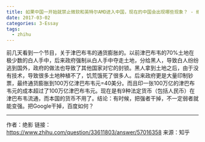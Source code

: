 ```yaml
---
title: 如果中国一开始就禁止微软和英特尔AMD进入中国，现在的中国会出现哪些现象？ - 绝影的回答
date: 2017-03-02
categories: 3-Essay
tags:
  - zhihu
---
```


前几天看到一个节目，关于津巴布韦的通货膨胀的。以前津巴布韦的70%土地在极少数的白人手中，后来政府强制从白人手中夺走土地，分给黑人，导致白人纷纷逃到国外，政府的做法也导致了其他国家对它的封锁。黑人拿到土地之后，由于没有技术，导致很多土地种植不了，饥荒饿死了很多人。后来政府更是大量印制钞票，最终通货膨胀到100万亿津巴布韦元=40美分。而且印一张100万亿的津巴布韦元的成本超过了100万亿津巴布韦元。现在是有9种法定货币（包括人民币）在津巴布韦流通，而本国的货币不用了。结论：有时候，把强者干掉，不一定弱者就能变强。把Google干掉，百度如何？

-----

作者：绝影
链接：https://www.zhihu.com/question/33611803/answer/57016358
来源：知乎
